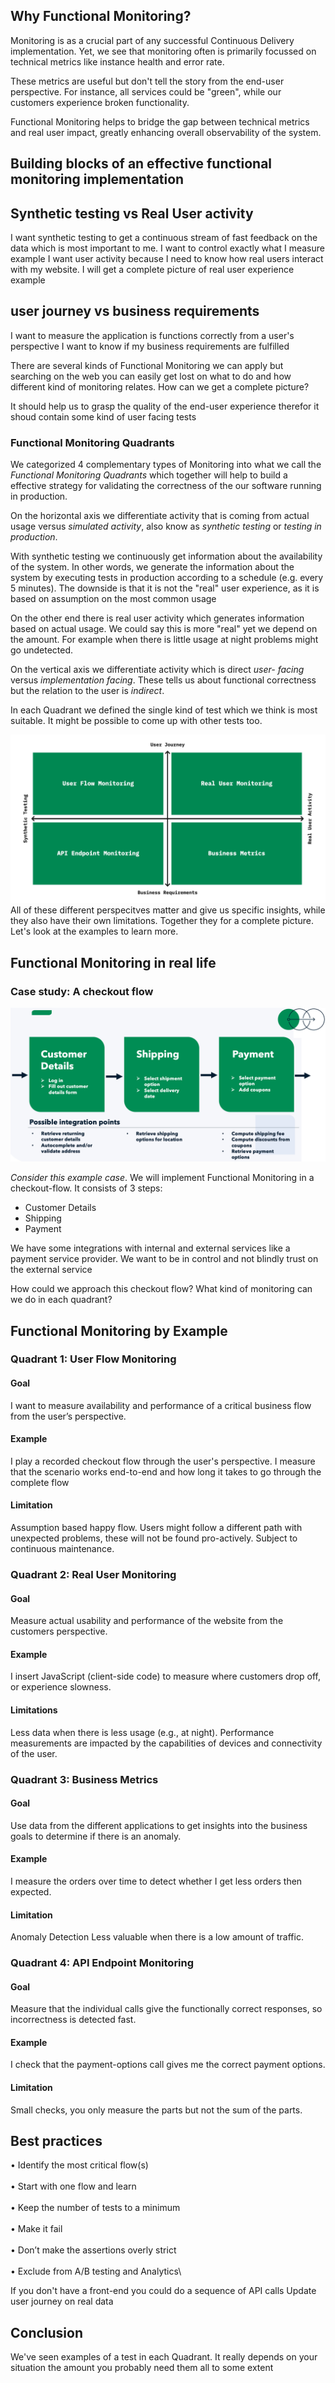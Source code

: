 ## Why Functional Monitoring?
Monitoring is as a crucial part of any successful Continuous Delivery implementation. Yet, we see that monitoring often 
is primarily focussed on technical metrics like instance health and error rate.

These metrics are useful but
don't tell the story from the end-user perspective. For instance, all services could be "green", while our customers experience broken functionality. 

Functional Monitoring helps to bridge the gap between technical metrics and real user impact, greatly enhancing overall observability of the system.


## Building blocks of an effective functional monitoring implementation


## Synthetic testing vs Real User activity
I want synthetic testing to get a continuous stream of fast feedback on the data which is most important to me. I want to control exactly what I measure
example
I want user activity because I need to know how real users interact with my website. I will get a complete picture of real user experience
example
## user journey vs business requirements 
I want to measure the application is functions correctly from a user's perspective 
I want to know if my business requirements are fulfilled





There are several kinds of Functional Monitoring we can apply but searching on the web you can easily get lost on what to do and how different kind of monitoring relates. How can we get a complete picture?

It should help us to grasp the quality of the end-user experience therefor it shoud contain some kind of user facing tests


### Functional Monitoring Quadrants
We categorized 4 complementary types of Monitoring into what we call the _Functional Monitoring Quadrants_ which together will help
to build a effective strategy for validating the correctness of the our software running in production. 

On the horizontal axis we differentiate activity that is coming from actual usage 
versus _simulated activity_, also know as _synthetic testing_ or _testing in production_. 

With synthetic testing we continuously get information about the availability of the system. In other words, we generate the information
about the system by executing tests in production according to a schedule (e.g. every 5 minutes). The downside is that it is not the "real" user
experience, as it is based on assumption on the most common usage

On the other end there is real user activity which generates information based on actual usage. We could say this is more "real" yet we depend
on the amount. For example when there is little usage at night problems might go undetected.

On the vertical axis we differentiate activity which is direct _user- facing_ 
versus _implementation facing_. These tells us about functional correctness but the relation to the user is _indirect_.

In each Quadrant we defined the single kind of test which we think is most suitable. 
It might be possible to come up with other tests too.


![](../Functional_Monitoring_Quadrants_.jpeg)
All of these different perspecitves matter and give us specific insights, while they also have their
own limitations. Together they for a complete picture. Let's look at the examples to learn more.

## Functional Monitoring in real life
### Case study: A checkout flow

![](../checkout_flow.png)

_Consider this example case_. We will implement Functional Monitoring in a checkout-flow. 
It consists of 3 steps:
- Customer Details
- Shipping
- Payment

We have some integrations with internal and external services like a payment service provider.
We want to be in control and not blindly trust on the external service

How could we approach this checkout flow? What kind of monitoring can we do in each quadrant?

## Functional Monitoring by Example
### Quadrant 1: User Flow Monitoring
#### Goal
I want to measure availability and performance of a critical business flow from the user’s perspective.
#### Example
I play a recorded checkout flow through the user's
perspective. I measure that the scenario works end-to-end and how long it takes to go through the complete flow
#### Limitation
Assumption based happy flow. Users might follow a different path with unexpected problems, these will not be found pro-actively.
Subject to continuous maintenance.

### Quadrant 2: Real User Monitoring
#### Goal
Measure actual usability and performance of the website from the customers perspective.
#### Example
I insert JavaScript (client-side code) to measure where
customers drop off, or experience slowness.
#### Limitations
Less data when there is less usage (e.g., at night). Performance measurements are impacted by the capabilities of devices and connectivity of the user.

### Quadrant 3: Business Metrics 
#### Goal
Use data from the different applications to get insights into the business goals to determine if there is an anomaly.
#### Example
I measure the orders over time to detect whether I get
less orders then expected.
#### Limitation
Anomaly Detection Less valuable when there is a low amount of traffic.

### Quadrant 4: API Endpoint Monitoring
#### Goal
Measure that the individual calls give the functionally correct responses, so incorrectness is detected fast.
#### Example
I check that the payment-options call gives me the correct
payment options.
#### Limitation
Small checks, you only measure the parts but not the sum of the parts.

## Best practices
• Identify the most critical flow(s)\
<br/>
• Start with one flow and learn\
<br/>
• Keep the number of tests to a minimum\
<br/>
• Make it fail\
<br/>
• Don’t make the assertions overly strict\
<br/>
• Exclude from A/B testing and Analytics\

If you don't have a front-end you could do a sequence of API calls
Update user journey on real data 

## Conclusion
We've seen examples of a test in each Quadrant. It really depends on your situation the amount   you probably need them all to some extent
